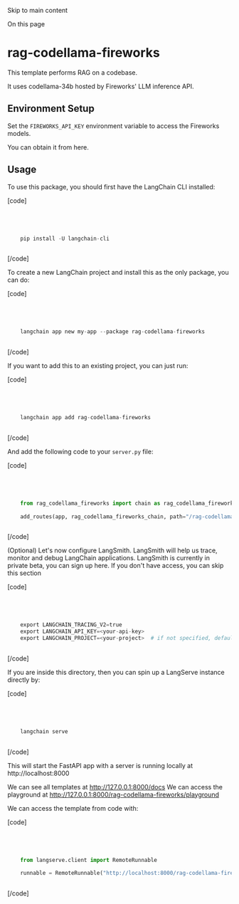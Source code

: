 

Skip to main content

On this page

# rag-codellama-fireworks

This template performs RAG on a codebase.

It uses codellama-34b hosted by Fireworks' LLM inference API.

## Environment Setup​

Set the `FIREWORKS_API_KEY` environment variable to access the Fireworks models.

You can obtain it from here.

## Usage​

To use this package, you should first have the LangChain CLI installed:

[code]
```python




    pip install -U langchain-cli  
    


```
[/code]


To create a new LangChain project and install this as the only package, you can do:

[code]
```python




    langchain app new my-app --package rag-codellama-fireworks  
    


```
[/code]


If you want to add this to an existing project, you can just run:

[code]
```python




    langchain app add rag-codellama-fireworks  
    


```
[/code]


And add the following code to your `server.py` file:

[code]
```python




    from rag_codellama_fireworks import chain as rag_codellama_fireworks_chain  
      
    add_routes(app, rag_codellama_fireworks_chain, path="/rag-codellama-fireworks")  
    


```
[/code]


(Optional) Let's now configure LangSmith. LangSmith will help us trace, monitor and debug LangChain applications. LangSmith is currently in private beta, you can sign up here. If you don't have
access, you can skip this section

[code]
```python




    export LANGCHAIN_TRACING_V2=true  
    export LANGCHAIN_API_KEY=<your-api-key>  
    export LANGCHAIN_PROJECT=<your-project>  # if not specified, defaults to "default"  
    


```
[/code]


If you are inside this directory, then you can spin up a LangServe instance directly by:

[code]
```python




    langchain serve  
    


```
[/code]


This will start the FastAPI app with a server is running locally at http://localhost:8000

We can see all templates at http://127.0.0.1:8000/docs We can access the playground at http://127.0.0.1:8000/rag-codellama-fireworks/playground

We can access the template from code with:

[code]
```python




    from langserve.client import RemoteRunnable  
      
    runnable = RemoteRunnable("http://localhost:8000/rag-codellama-fireworks")  
    


```
[/code]


